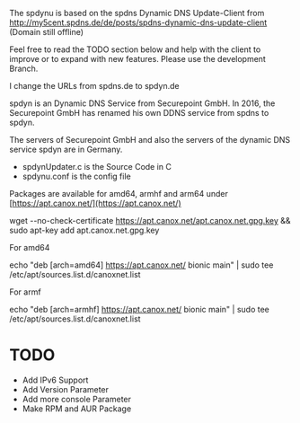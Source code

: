 The spdynu is based on the spdns Dynamic DNS Update-Client from http://my5cent.spdns.de/de/posts/spdns-dynamic-dns-update-client (Domain still offline)

Feel free to read the TODO section below and help with the client to improve or to expand with 
new features. Please use the development Branch.

I change the URLs from spdns.de to spdyn.de

spdyn is an Dynamic DNS Service from Securepoint GmbH. In 2016, the Securepoint GmbH has renamed his own DDNS service from spdns to spdyn.

The servers of Securepoint GmbH and also the servers of the dynamic DNS service spdyn are in Germany.

 - spdynUpdater.c is the Source Code in C
 - spdynu.conf is the config file

Packages are available for amd64, armhf and arm64 under [https://apt.canox.net/](https://apt.canox.net/)

wget --no-check-certificate https://apt.canox.net/apt.canox.net.gpg.key && sudo apt-key add apt.canox.net.gpg.key

For amd64

echo "deb [arch=amd64] https://apt.canox.net/ bionic main" | sudo tee /etc/apt/sources.list.d/canoxnet.list

For armf

echo "deb [arch=armhf] https://apt.canox.net/ bionic main" | sudo tee /etc/apt/sources.list.d/canoxnet.list

# TODO

- Add IPv6 Support
- Add Version Parameter
- Add more console Parameter
- Make RPM and AUR Package
